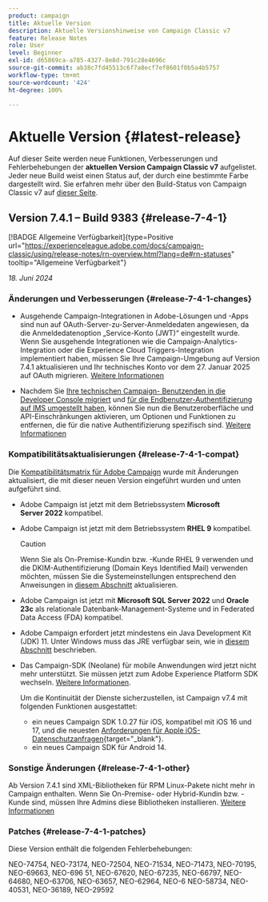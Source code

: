 ```yaml
---
product: campaign
title: Aktuelle Version
description: Aktuelle Versionshinweise von Campaign Classic v7
feature: Release Notes
role: User
level: Beginner
exl-id: d65869ca-a785-4327-8e8d-791c28e4696c
source-git-commit: ab38c7fd45513c6f7a8ecf7ef8601f0b5a4b5757
workflow-type: tm+mt
source-wordcount: '424'
ht-degree: 100%

---
```


# Aktuelle Version {#latest-release}

Auf dieser Seite werden neue Funktionen, Verbesserungen und Fehlerbehebungen der **aktuellen Version Campaign Classic v7** aufgelistet. Jeder neue Build weist einen Status auf, der durch eine bestimmte Farbe dargestellt wird. Sie erfahren mehr über den Build-Status von Campaign Classic v7 auf [dieser Seite](rn-overview.md).

## Version 7.4.1 – Build 9383 {#release-7-4-1}

[!BADGE Allgemeine Verfügbarkeit]{type=Positive url="https://experienceleague.adobe.com/docs/campaign-classic/using/release-notes/rn-overview.html?lang=de#rn-statuses" tooltip="Allgemeine Verfügbarkeit"}

_18. Juni 2024_

### Änderungen und Verbesserungen {#release-7-4-1-changes}

* Ausgehende Campaign-Integrationen in Adobe-Lösungen und -Apps sind nun auf OAuth-Server-zu-Server-Anmeldedaten angewiesen, da die Anmeldedatenoption „Service-Konto (JWT)“ eingestellt wurde. Wenn Sie ausgehende Integrationen wie die Campaign-Analytics-Integration oder die Experience Cloud Triggers-Integration implementiert haben, müssen Sie Ihre Campaign-Umgebung auf Version 7.4.1 aktualisieren und Ihr technisches Konto vor dem 27. Januar 2025 auf OAuth migrieren. [Weitere Informationen](../../integrations/using/oauth-technical-account.md)

* Nachdem Sie [Ihre technischen Campaign- Benutzenden in die Developer Console migriert](../../technotes/using/ims-migration.md) und [für die Endbenutzer-Authentifizierung auf IMS umgestellt haben](../../technotes/using/migrate-users-to-ims.md), können Sie nun die Benutzeroberfläche und API-Einschränkungen aktivieren, um Optionen und Funktionen zu entfernen, die für die native Authentifizierung spezifisch sind. [Weitere Informationen](../../technotes/using/impact-ims-migration.md)


### Kompatibilitätsaktualisierungen {#release-7-4-1-compat}

Die [Kompatibilitätsmatrix für Adobe Campaign](compatibility-matrix.md) wurde mit Änderungen aktualisiert, die mit dieser neuen Version eingeführt wurden und unten aufgeführt sind.

* Adobe Campaign ist jetzt mit dem Betriebssystem **Microsoft Server 2022** kompatibel.
* Adobe Campaign ist jetzt mit dem Betriebssystem **RHEL 9** kompatibel.

  >[!CAUTION]
  >
  >Wenn Sie als On-Premise-Kundin bzw. -Kunde RHEL 9 verwenden und die DKIM-Authentifizierung (Domain Keys Identified Mail) verwenden möchten, müssen Sie die Systemeinstellungen entsprechend den Anweisungen in [diesem Abschnitt](../../installation/using/installing-packages-with-linux.md#rhel-9-update) aktualisieren.


* Adobe Campaign ist jetzt mit **Microsoft SQL Server 2022** und **Oracle 23c** als relationale Datenbank-Management-Systeme und in Federated Data Access (FDA) kompatibel.

* Adobe Campaign erfordert jetzt mindestens ein Java Development Kit (JDK) 11. Unter Windows muss das JRE verfügbar sein, wie in [diesem Abschnitt](../../installation/using/application-server.md#jdk) beschrieben.

* Das Campaign-SDK (Neolane) für mobile Anwendungen wird jetzt nicht mehr unterstützt. Sie müssen jetzt zum Adobe Experience Platform SDK wechseln. [Weitere Informationen](deprecated-features.md).

  Um die Kontinuität der Dienste sicherzustellen, ist Campaign v7.4 mit folgenden Funktionen ausgestattet:

   * ein neues Campaign SDK 1.0.27 für iOS, kompatibel mit iOS 16 und 17, und die neuesten [Anforderungen für Apple iOS-Datenschutzanfragen](https://developer.apple.com/news/?id=r1henawx){target="_blank"}.
   * ein neues Campaign SDK für Android 14.

### Sonstige Änderungen  {#release-7-4-1-other}

Ab Version 7.4.1 sind XML-Bibliotheken für RPM Linux-Pakete nicht mehr in Campaign enthalten. Wenn Sie On-Premise- oder Hybrid-Kundin bzw. -Kunde sind, müssen Ihre Admins diese Bibliotheken installieren. [Weitere Informationen](../../installation/using/installing-packages-with-linux.md)

### Patches {#release-7-4-1-patches}

Diese Version enthält die folgenden Fehlerbehebungen:

NEO-74754, NEO-73174, NEO-72504, NEO-71534, NEO-71473, NEO-70195, NEO-69663, NEO-696 51, NEO-67620, NEO-67235, NEO-66797, NEO-64680, NEO-63706, NEO-63657, NEO-62964, NEO-6 NEO-58734, NEO-40531, NEO-36189, NEO-29592

